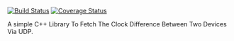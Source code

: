 [![Build Status](https://travis-ci.org/har0ke/clock-offset-fetcher.svg?branch=master)](https://travis-ci.org/har0ke/clock-offset-fetcher)
[![Coverage Status](https://coveralls.io/repos/github/har0ke/clock-offset-fetcher/badge.svg)](https://coveralls.io/github/har0ke/clock-offset-fetcher)

A simple C++ Library To Fetch The Clock Difference Between Two Devices Via UDP.